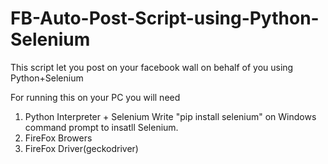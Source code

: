 # FB-Auto-Post-Script-using-Python-Selenium
This script let you post on your facebook wall on behalf of you using Python+Selenium

For running this on your PC you will need 
1. Python Interpreter + Selenium
Write "pip install selenium" on Windows command prompt to insatll Selenium.
2. FireFox Browers
3. FireFox Driver(geckodriver)
